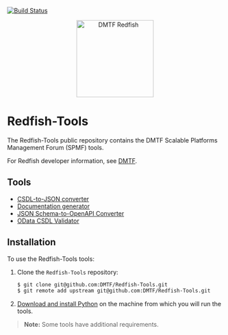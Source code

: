 [![Build Status](https://travis-ci.com/DMTF/Redfish-Tools.svg?branch=master)](https://travis-ci.com/github/DMTF/Redfish-Tools)
<p align="center">
  <img src="http://redfish.dmtf.org/sites/all/themes/dmtf2015/images/dmtf-redfish-logo.png" alt="DMTF Redfish" width=180>
</p>

# Redfish-Tools

The Redfish-Tools public repository contains the DMTF Scalable Platforms Management Forum (SPMF) tools.

For Redfish developer information, see [DMTF](https://redfish.dmtf.org/ "https://redfish.dmtf.org/").

## Tools

* [CSDL-to-JSON converter](https://github.com/DMTF/Redfish-Tools/csdl-to-json-convertor/README.md "https://github.com/DMTF/Redfish-Tools/csdl-to-json-convertor/README.md")
* [Documentation generator](https://github.com/DMTF/Redfish-Tools/doc-generator/README.md "https://github.com/DMTF/Redfish-Tools/doc-generator/README.md")
* [JSON Schema-to-OpenAPI Converter](https://github.com/DMTF/Redfish-Tools/json-to-openapi-converter/README.md "https://github.com/DMTF/Redfish-Tools/doc-generator/README.md")
* [OData CSDL Validator](https://github.com/DMTF/Redfish-Tools/odata-csdl-validator/README.md "https://github.com/DMTF/Redfish-Tools/doc-generator/README.md")

## Installation

To use the Redfish-Tools tools:

1. Clone the `Redfish-Tools` repository:

    ```bash
    $ git clone git@github.com:DMTF/Redfish-Tools.git
    $ git remote add upstream git@github.com:DMTF/Redfish-Tools.git
    ```
1. [Download and install Python](https://www.python.org/downloads/ "https://www.python.org/downloads/") on the machine from which you will run the tools.

> **Note:** Some tools have additional requirements.
